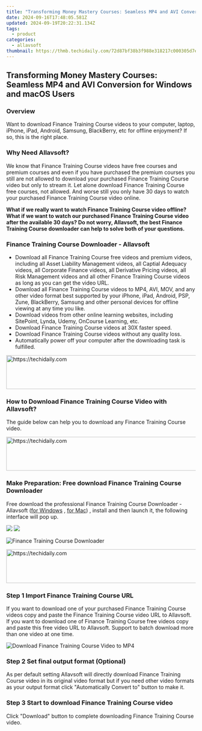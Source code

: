 ```yaml
---
title: "Transforming Money Mastery Courses: Seamless MP4 and AVI Conversion for Windows and macOS Users"
date: 2024-09-16T17:48:05.581Z
updated: 2024-09-19T20:22:31.134Z
tags:
  - product
categories:
  - allavsoft
thumbnail: https://thmb.techidaily.com/72d87bf38b3f988e318217c000305d7e3da283a047b864a8cf5c572968e745b4.jpg
---
```


## Transforming Money Mastery Courses: Seamless MP4 and AVI Conversion for Windows and macOS Users

### Overview

Want to download Finance Training Course videos to your computer, laptop, iPhone, iPad, Android, Samsung, BlackBerry, etc for offline enjoyment? If so, this is the right place.

### Why Need Allavsoft?

We know that Finance Training Course videos have free courses and premium courses and even if you have purchased the premium courses you still are not allowed to download your purchased Finance Training Course video but only to stream it. Let alone download Finance Training Course free courses, not allowed. And worse still you only have 30 days to watch your purchased Finance Training Course video online.

**What if we really want to watch Finance Training Course video offline? What if we want to watch our purchased Finance Training Course video after the available 30 days? Do not worry, Allavsoft, the best Finance Training Course downloader can help to solve both of your questions.**

### Finance Training Course Downloader - Allavsoft

* Download all Finance Training Course free videos and premium videos, including all Asset Liability Management videos, all Captial Adequacy videos, all Corporate Finance videos, all Derivative Pricing videos, all Risk Management videos and all other Finance Training Course videos as long as you can get the video URL.
* Download all Finance Training Course videos to MP4, AVI, MOV, and any other video format best supported by your iPhone, iPad, Android, PSP, Zune, BlackBerry, Samsung and other personal devices for offline viewing at any time you like.
* Download videos from other online learning websites, including SitePoint, Lynda, Udemy, OnCourse Learning, etc.
* Download Finance Training Course videos at 30X faster speed.
* Download Finance Training Course videos without any quality loss.
* Automatically power off your computer after the downloading task is fulfilled.

<!-- affiliate ads begin -->
<a href="https://appsumo.8odi.net/c/5597632/2144280/7443" target="_top" id="2144280">
  <img src="//a.impactradius-go.com/display-ad/7443-2144280" border="0" alt="https://techidaily.com" width="600" height="90"/>
</a>
<img height="0" width="0" src="https://appsumo.8odi.net/i/5597632/2144280/7443" style="position:absolute;visibility:hidden;" border="0" />
<!-- affiliate ads end -->

### How to Download Finance Training Course Video with Allavsoft?

The guide below can help you to download any Finance Training Course video.

<!-- affiliate ads begin -->
<a href="https://laganoo.pxf.io/c/5597632/1484939/16446" target="_top" id="1484939">
  <img src="//a.impactradius-go.com/display-ad/16446-1484939" border="0" alt="https://techidaily.com" width="728" height="90"/>
</a>
<img height="0" width="0" src="https://laganoo.pxf.io/i/5597632/1484939/16446" style="position:absolute;visibility:hidden;" border="0" />
<!-- affiliate ads end -->

### Make Preparation: Free download Finance Training Course Downloader

Free download the professional Finance Training Course Downloader - Allavsoft ([for Windows](https://tools.techidaily.com/allavsoft/products/) , [for Mac](https://tools.techidaily.com/allavsoft/products/)) , install and then launch it, the following interface will pop up.

[![](https://www.allavsoft.com/how-to/../images/how-to/free-download-win.jpg)](https://tools.techidaily.com/allavsoft/products/) [![](https://www.allavsoft.com/how-to/../images/how-to/free-download-mac.jpg)](https://tools.techidaily.com/allavsoft/products/)

![Finance Training Course Downloader](https://www.allavsoft.com/how-to/../images/allavsoft/screen-shot-600.jpg)

<!-- affiliate ads begin -->
<a href="https://appsumo.8odi.net/c/5597632/2151871/7443" target="_top" id="2151871">
  <img src="//a.impactradius-go.com/display-ad/7443-2151871" border="0" alt="https://techidaily.com" width="600" height="90"/>
</a>
<img height="0" width="0" src="https://appsumo.8odi.net/i/5597632/2151871/7443" style="position:absolute;visibility:hidden;" border="0" />
<!-- affiliate ads end -->

### Step 1 Import Finance Training Course URL

If you want to download one of your purchased Finance Training Course videos copy and paste the Finance Training Course video URL to Allavsoft. If you want to download one of Finance Training Course free videos copy and paste this free video URL to Allavsoft. Support to batch download more than one video at one time.

![Download Finance Training Course Video to MP4](https://www.allavsoft.com/how-to/../images/how-to/download-rtmp-video/download-rtmp-video.jpg)

### Step 2 Set final output format (Optional)

As per default setting Allavsoft will directly download Finance Training Course video in its original video format but if you need other video formats as your output format click "Automatically Convert to" button to make it.

### Step 3 Start to download Finance Training Course video

Click "Download" button to complete downloading Finance Training Course video.

<ins class="adsbygoogle"
     style="display:block"
     data-ad-format="autorelaxed"
     data-ad-client="ca-pub-7571918770474297"
     data-ad-slot="1223367746"></ins>

<ins class="adsbygoogle"
     style="display:block"
     data-ad-client="ca-pub-7571918770474297"
     data-ad-slot="8358498916"
     data-ad-format="auto"
     data-full-width-responsive="true"></ins>
